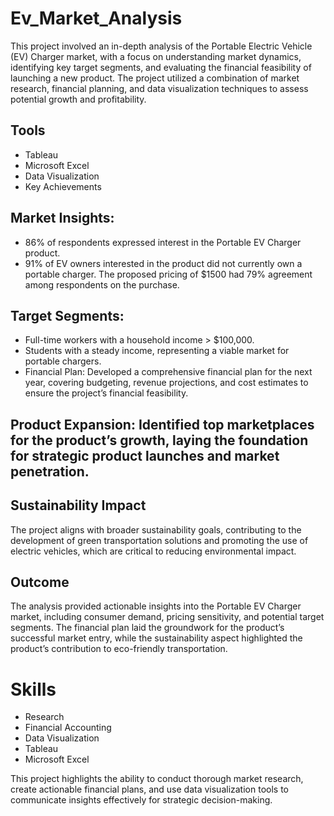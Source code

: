# Ev_Market_Analysis
This project involved an in-depth analysis of the Portable Electric Vehicle (EV) Charger market, with a focus on understanding market dynamics, identifying key target segments, and evaluating the financial feasibility of launching a new product. The project utilized a combination of market research, financial planning, and data visualization techniques to assess potential growth and profitability.

## Tools
- Tableau
- Microsoft Excel
- Data Visualization
- Key Achievements

## Market Insights:
- 86% of respondents expressed interest in the Portable EV Charger product.
- 91% of EV owners interested in the product did not currently own a portable charger.
 The proposed pricing of $1500 had 79% agreement among respondents on the purchase.

## Target Segments:
- Full-time workers with a household income > $100,000.
- Students with a steady income, representing a viable market for portable chargers.
- Financial Plan: Developed a comprehensive financial plan for the next year, covering budgeting, revenue projections, and cost estimates to ensure the project’s financial feasibility.

## Product Expansion: Identified top marketplaces for the product’s growth, laying the foundation for strategic product launches and market penetration.

## Sustainability Impact
The project aligns with broader sustainability goals, contributing to the development of green transportation solutions and promoting the use of electric vehicles, which are critical to reducing environmental impact.

## Outcome
The analysis provided actionable insights into the Portable EV Charger market, including consumer demand, pricing sensitivity, and potential target segments. The financial plan laid the groundwork for the product’s successful market entry, while the sustainability aspect highlighted the product’s contribution to eco-friendly transportation.

#  Skills
- Research
- Financial Accounting
- Data Visualization
- Tableau
- Microsoft Excel

This project highlights the ability to conduct thorough market research, create actionable financial plans, and use data visualization tools to communicate insights effectively for strategic decision-making.







